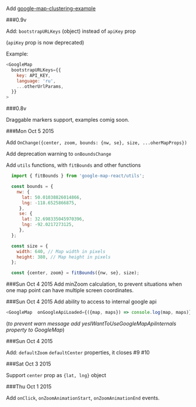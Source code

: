 Add [google-map-clustering-example](https://github.com/istarkov/google-map-clustering-example)

###0.9v

Add: `bootstrapURLKeys` (object) instead of `apiKey` prop

(`apiKey` prop is now deprecated)

Example:

```javascript
<GoogleMap
  bootstrapURLKeys={{
    key: API_KEY,
    language: 'ru',
    ...otherUrlParams,
  }}
>
```

###0.8v

Draggable markers support, examples comig soon.


###Mon Oct 5 2015

Add `OnChange({center, zoom, bounds: {nw, se}, size, ...oherMapProps})`

Add deprecation warning to `onBoundsChange`

Add `utils` functions, with `fitBounds` and other functions

```javascript
  import { fitBounds } from 'google-map-react/utils';

  const bounds = {
    nw: {
      lat: 50.01038826014866,
      lng: -118.6525866875,
     },
     se: {
      lat: 32.698335045970396,
      lng: -92.0217273125,
     },
  };

  const size = {
    width: 640, // Map width in pixels
    height: 380, // Map height in pixels
  };

  const {center, zoom} = fitBounds({nw, se}, size);
```


###Sun Oct 4 2015
Add minZoom calculation, to prevent situations when one map point can have multiple screen coordinates.

###Sun Oct 4 2015
Add ability to access to internal google api

```javascript
<GoogleMap  onGoogleApiLoaded={({map, maps}) => console.log(map, maps)} />
```

(*to prevent warn message add _yesIWantToUseGoogleMapApiInternals_ property to GoogleMap*)


###Sun Oct 4 2015

Add: `defaultZoom` `defaultCenter` properties, it closes #9 #10

###Sat Oct 3 2015

Support `center` prop as `{lat, lng}` object

###Thu Oct 1 2015

Add `onClick`, `onZoomAnimationStart`, `onZoomAnimationEnd` events.
